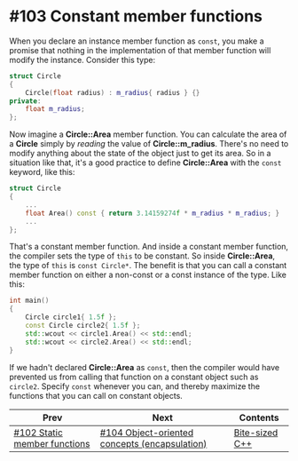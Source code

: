 # #103 Constant member functions

When you declare an instance member function as `const`, you make a promise that nothing in the implementation of that member function will modify the instance. Consider this type:

```cpp
struct Circle
{
    Circle(float radius) : m_radius{ radius } {}
private:
    float m_radius;
};
```

Now imagine a **Circle::Area** member function. You can calculate the area of a **Circle** simply by *reading* the value of **Circle::m_radius**. There's no need to modify anything about the state of the object just to get its area. So in a situation like that, it's a good practice to define **Circle::Area** with the `const` keyword, like this:

```cpp
struct Circle
{
    ...
    float Area() const { return 3.14159274f * m_radius * m_radius; }
    ...
};
```

That's a constant member function. And inside a constant member function, the compiler sets the type of `this` to be constant. So inside **Circle::Area**, the type of `this` is `const Circle*`. The benefit is that you can call a constant member function on either a non-const or a const instance of the type. Like this:

```cpp
int main()
{
    Circle circle1{ 1.5f };
    const Circle circle2{ 1.5f };
    std::wcout << circle1.Area() << std::endl;
    std::wcout << circle2.Area() << std::endl;
}
```

If we hadn't declared **Circle::Area** as `const`, then the compiler would have prevented us from calling that function on a constant object such as `circle2`. Specify `const` whenever you can, and thereby maximize the functions that you can call on constant objects.

|Prev|Next|Contents|
|-|-|-|
|[#102 Static member functions](102.md)|[#104 Object-oriented concepts (encapsulation)](104.md)|[Bite-sized C++](../README.md)|
